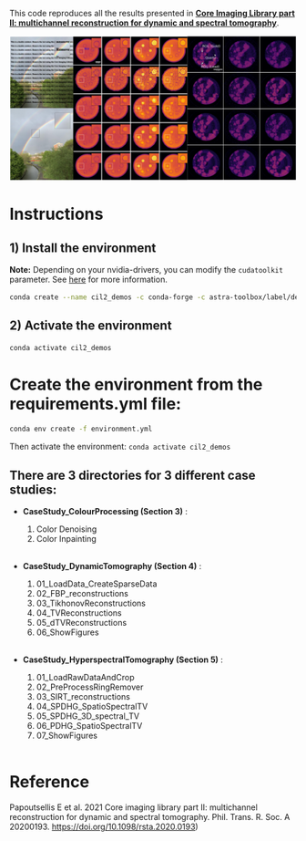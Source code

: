 This code reproduces all the results presented in [**Core Imaging Library part II: multichannel reconstruction
for dynamic and spectral tomography**](https://doi.org/10.1098/rsta.2020.0193).

![](images.png)

# Instructions

## 1) **Install the environment**

**Note:** Depending on your nvidia-drivers, you can modify the `cudatoolkit` parameter. See [here](https://docs.nvidia.com/deploy/cuda-compatibility/index.html) for more information.

```bash
conda create --name cil2_demos -c conda-forge -c astra-toolbox/label/dev -c ccpi cil cil-astra ccpi-regulariser nb_conda_kernels jupyterlab scikit-image python-wget cudatoolkit=_._
```      

## 2) **Activate the environment**

```bash
conda activate cil2_demos
```

# **Create the environment from the requirements.yml file:**

```bash
conda env create -f environment.yml
```

Then activate the environment: `conda activate cil2_demos` 

## There are 3 directories for 3 different case studies:

- **CaseStudy_ColourProcessing (Section 3)** :
    
    1. Color Denoising
    1. Color Inpainting
    <br></br>
        
- **CaseStudy_DynamicTomography (Section 4)** :   

    1. 01_LoadData_CreateSparseData
    1. 02_FBP_reconstructions
    1. 03_TikhonovReconstructions
    1. 04_TVReconstructions
    1. 05_dTVReconstructions
    1. 06_ShowFigures
    <br></br>
    
- **CaseStudy_HyperspectralTomography (Section 5)** :

    1. 01_LoadRawDataAndCrop
    1. 02_PreProcessRingRemover
    1. 03_SIRT_reconstructions
    1. 04_SPDHG_SpatioSpectralTV
    1. 05_SPDHG_3D_spectral_TV
    1. 06_PDHG_SpatioSpectralTV
    1. 07_ShowFigures
    <br></br>
    
# Reference
    
Papoutsellis E et al. 2021 Core imaging library part II: multichannel reconstruction for dynamic and spectral tomography. Phil. Trans. R. Soc. A 20200193.           https://doi.org/10.1098/rsta.2020.0193)

